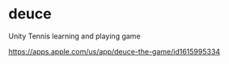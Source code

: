 # deuce
Unity
Tennis learning and playing game

https://apps.apple.com/us/app/deuce-the-game/id1615995334
